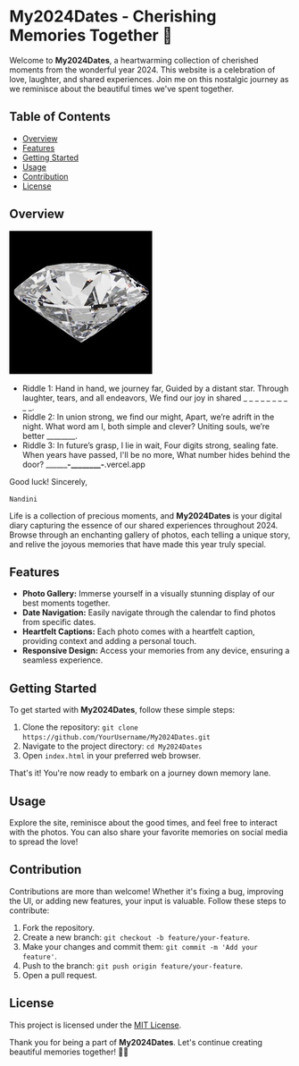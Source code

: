 # My2024Dates - Cherishing Memories Together 💖

Welcome to **My2024Dates**, a heartwarming collection of cherished moments from the wonderful year 2024. This website is a celebration of love, laughter, and shared experiences. Join me on this nostalgic journey as we reminisce about the beautiful times we've spent together.

## Table of Contents
- [Overview](#overview)
- [Features](#features)
- [Getting Started](#getting-started)
- [Usage](#usage)
- [Contribution](#contribution)
- [License](#license)

## Overview

![My2024Dates Logo](public/logo256.jpg)

- Riddle 1:
Hand in hand, we journey far,
Guided by a distant star.
Through laughter, tears, and all endeavors,
We find our joy in shared _ _ _ _ _ _ _ _ _ _.
- Riddle 2:
In union strong, we find our might,
Apart, we’re adrift in the night.
What word am I, both simple and clever?
Uniting souls, we’re better ________.
- Riddle 3:
In future’s grasp, I lie in wait,
Four digits strong, sealing fate.
When years have passed, I'll be no more,
What number hides behind the door?
__________-________-____.vercel.app

Good luck!
    Sincerely,
    
    Nandini

Life is a collection of precious moments, and **My2024Dates** is your digital diary capturing the essence of our shared experiences throughout 2024. Browse through an enchanting gallery of photos, each telling a unique story, and relive the joyous memories that have made this year truly special.

## Features

- **Photo Gallery:** Immerse yourself in a visually stunning display of our best moments together.
- **Date Navigation:** Easily navigate through the calendar to find photos from specific dates.
- **Heartfelt Captions:** Each photo comes with a heartfelt caption, providing context and adding a personal touch.
- **Responsive Design:** Access your memories from any device, ensuring a seamless experience.

## Getting Started

To get started with **My2024Dates**, follow these simple steps:

1. Clone the repository: `git clone https://github.com/YourUsername/My2024Dates.git`
2. Navigate to the project directory: `cd My2024Dates`
3. Open `index.html` in your preferred web browser.

That's it! You're now ready to embark on a journey down memory lane.

## Usage

Explore the site, reminisce about the good times, and feel free to interact with the photos. You can also share your favorite memories on social media to spread the love!

## Contribution

Contributions are more than welcome! Whether it's fixing a bug, improving the UI, or adding new features, your input is valuable. Follow these steps to contribute:

1. Fork the repository.
2. Create a new branch: `git checkout -b feature/your-feature`.
3. Make your changes and commit them: `git commit -m 'Add your feature'`.
4. Push to the branch: `git push origin feature/your-feature`.
5. Open a pull request.

## License

This project is licensed under the [MIT License](LICENSE).

Thank you for being a part of **My2024Dates**. Let's continue creating beautiful memories together! 💑📸
